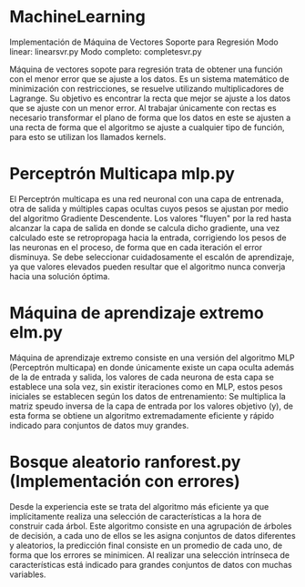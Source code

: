 # MachineLearning

Implementación de Máquina de Vectores Soporte para Regresión Modo linear: linearsvr.py Modo completo: completesvr.py

Máquina de vectores sopote para regresión trata de obtener una función con el menor error que se ajuste a los datos. Es un sistema matemático de minimización con restricciones, se resuelve utilizando multiplicadores de Lagrange.
Su objetivo es encontrar la recta que mejor se ajuste a los datos que se ajuste con un menor error. Al trabajar únicamente con rectas es necesario transformar el plano de forma que los datos en este se ajusten a una recta de forma que el algoritmo se ajuste a cualquier tipo de función, para esto se utilizan los llamados kernels.

# Perceptrón Multicapa mlp.py

El Perceptrón multicapa es una red neuronal con una capa de entrenada, otra de salida y múltiples capas ocultas cuyos pesos se ajustan por medio del algoritmo Gradiente Descendente. Los valores "fluyen" por la red hasta alcanzar la capa de salida en donde se calcula dicho gradiente, una vez calculado este se retropropaga hacia la entrada, corrigiendo los pesos de las neuronas en el proceso, de forma que en cada iteración el error disminuya. Se debe seleccionar cuidadosamente el escalón de aprendizaje, ya que valores elevados pueden resultar que el algoritmo nunca converja hacia una solución óptima. 


# Máquina de aprendizaje extremo elm.py

Máquina de aprendizaje extremo consiste en una versión del algoritmo MLP (Perceptrón multicapa) en donde únicamente existe un capa oculta además de la de entrada y salida, los valores de cada neurona de esta capa se establece una sola vez, sin existir iteraciones como en MLP, estos pesos iniciales se establecen según los datos de entrenamiento: Se multiplica la matriz speudo inversa de la capa de entrada por los valores objetivo (y), de esta forma se obtiene un algoritmo extremadamente eficiente y rápido indicado para conjuntos de datos muy grandes.


# Bosque aleatorio ranforest.py (Implementación con errores)

Desde la experiencia este se trata del algoritmo más eficiente ya que implícitamente realiza una selección de características a la hora de construir cada árbol. Este algoritmo consiste en una agrupación de árboles de decisión, a cada uno de ellos se les asigna conjuntos de datos diferentes y aleatorios, la predicción final consiste en un promedio de cada uno, de forma que los errores se minimicen. Al realizar una selección intrínseca de características está indicado para grandes conjuntos de datos con muchas variables.
